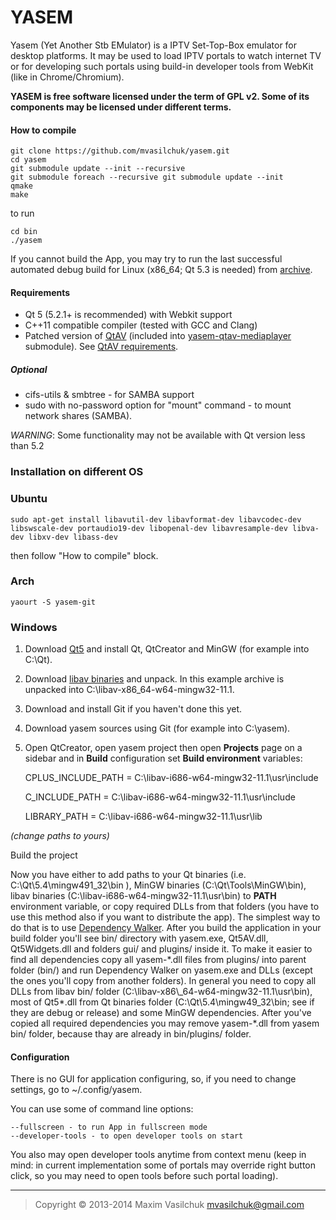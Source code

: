 # YASEM

Yasem (Yet Another Stb EMulator) is a IPTV Set-Top-Box emulator for desktop platforms. It may be used to load IPTV portals to watch internet TV or for developing such portals using build-in developer tools from WebKit (like in Chrome/Chromium).

**YASEM is free software licensed under the term of GPL v2. Some of its components may be licensed under different terms.**

#### How to compile
    
    git clone https://github.com/mvasilchuk/yasem.git
    cd yasem
    git submodule update --init --recursive
    git submodule foreach --recursive git submodule update --init 
    qmake
    make

to run

    cd bin
    ./yasem
    
If you cannot build the App, you may try to run the last successful automated debug build for Linux (x86_64; Qt 5.3 is needed) from [archive](http://jenkins.mvas.eu/job/yasem/default/lastBuild/artifact/bin/*zip*/bin.zip).

#### Requirements

* Qt 5 (5.2.1+ is recommended) with Webkit support
* C++11 compatible compiler (tested with GCC and Clang)
* Patched version of [QtAV](https://github.com/wang-bin/QtAV) (included into [yasem-qtav-mediaplayer](https://github.com/mvasilchuk/yasem-qtav-mediaplayer) submodule). See [QtAV requirements](https://github.com/wang-bin/QtAV#requirements).

##### Optional
* cifs-utils & smbtree - for SAMBA support
* sudo with no-password option for "mount" command - to mount network shares (SAMBA).

_WARNING_: Some functionality may not be available with Qt version less than 5.2

### Installation on different OS

### Ubuntu

    sudo apt-get install libavutil-dev libavformat-dev libavcodec-dev libswscale-dev portaudio19-dev libopenal-dev libavresample-dev libva-dev libxv-dev libass-dev

then follow "How to compile" block.

### Arch

    yaourt -S yasem-git

### Windows

1. Download [Qt5](http://www.qt.io/download-open-source) and install Qt, QtCreator and MinGW (for example into C:\Qt).
2. Download [libav binaries](http://builds.libav.org/windows/release-gpl/) and unpack. In this example archive is unpacked into C:\libav-x86_64-w64-mingw32-11.1.
3. Download and install Git if you haven't done this yet.
4. Download yasem sources using Git (for example into C:\yasem).
5. Open QtCreator, open yasem project then open **Projects** page on a sidebar and in **Build** configuration set **Build environment** variables:

    CPLUS\_INCLUDE_PATH = C:\libav-i686-w64-mingw32-11.1\usr\include
    
    C\_INCLUDE_PATH = C:\libav-i686-w64-mingw32-11.1\usr\include
    
    LIBRARY\_PATH = C:\libav-i686-w64-mingw32-11.1\usr\lib

_(change paths to yours)_

Build the project

Now you have either to add paths to your Qt binaries (i.e. C:\Qt\5.4\mingw491\_32\bin ), MinGW binaries (C:\\Qt\\Tools\\MinGW\\bin), libav binaries (C:\\libav\-i686\-w64\-mingw32\-11.1\\usr\\bin) to **PATH** environment variable, or copy required DLLs from that folders (you have to use this method also if you want to distribute the app). The simplest way to do that is to use [Dependency Walker](http://www.dependencywalker.com/). After you build the application in your build folder you'll see bin/ directory with yasem.exe, Qt5AV.dll, Qt5Widgets.dll and folders gui/ and plugins/ inside it. To make it easier to find all dependencies copy all yasem\-\*.dll files from plugins/ into parent folder (bin/) and run Dependency Walker on yasem.exe and DLLs (except the ones you'll copy from another folders). In general you need to copy all DLLs from libav bin/ folder (C:\\libav\-x86\\_64\-w64\-mingw32\-11.1\\usr\\bin),
most of Qt5*.dll from Qt binaries folder (C:\\Qt\\5.4\\mingw49_32\\bin; see if they are debug or release) and some MinGW dependencies.
After you've copied all required dependencies you may remove yasem\-*.dll from yasem bin/ folder, because thay are already in bin/plugins/ folder.

#### Configuration

There is no GUI for application configuring, so, if you need to change settings, go to ~/.config/yasem.

You can use some of command line options:

    --fullscreen - to run App in fullscreen mode
    --developer-tools - to open developer tools on start
    
You also may open developer tools anytime from context menu (keep in mind: in current implementation some of portals may override right button click, so you may need to open tools before such portal loading).

- - -

> Copyright &copy; 2013-2014 Maxim Vasilchuk mvasilchuk@gmail.com

